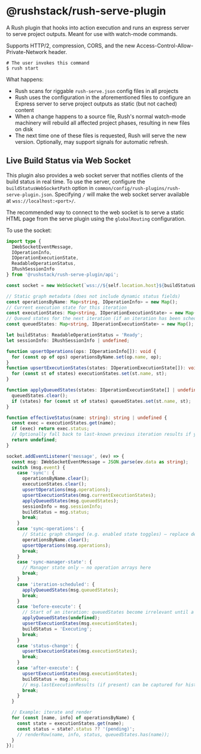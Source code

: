 # @rushstack/rush-serve-plugin

A Rush plugin that hooks into action execution and runs an express server to serve project outputs. Meant for use with watch-mode commands.

Supports HTTP/2, compression, CORS, and the new Access-Control-Allow-Private-Network header.

```
# The user invokes this command
$ rush start
```

What happens:
- Rush scans for riggable `rush-serve.json` config files in all projects
- Rush uses the configuration in the aforementioned files to configure an Express server to serve project outputs as static (but not cached) content
- When a change happens to a source file, Rush's normal watch-mode machinery will rebuild all affected project phases, resulting in new files on disk
- The next time one of these files is requested, Rush will serve the new version. Optionally, may support signals for automatic refresh.

## Live Build Status via Web Socket

This plugin also provides a web socket server that notifies clients of the build status in real time. To use the server, configure the `buildStatusWebSocketPath` option in `common/config/rush-plugins/rush-serve-plugin.json`. Specifying `/` will make the web socket server available at `wss://localhost:<port>/`.

The recommended way to connect to the web socket is to serve a static HTML page from the serve plugin using the `globalRouting` configuration.

To use the socket:
```ts
import type {
  IWebSocketEventMessage,
  IOperationInfo,
  IOperationExecutionState,
  ReadableOperationStatus,
  IRushSessionInfo
} from '@rushstack/rush-serve-plugin/api';

const socket = new WebSocket(`wss://${self.location.host}${buildStatusWebSocketPath}`);

// Static graph metadata (does not include dynamic status fields)
const operationsByName: Map<string, IOperationInfo> = new Map();
// Current execution state for this iteration
const executionStates: Map<string, IOperationExecutionState> = new Map();
// Queued states for the next iteration (if an iteration has been scheduled but not yet started)
const queuedStates: Map<string, IOperationExecutionState> = new Map();

let buildStatus: ReadableOperationStatus = 'Ready';
let sessionInfo: IRushSessionInfo | undefined;

function upsertOperations(ops: IOperationInfo[]): void {
  for (const op of ops) operationsByName.set(op.name, op);
}
function upsertExecutionStates(states: IOperationExecutionState[]): void {
  for (const st of states) executionStates.set(st.name, st);
}

function applyQueuedStates(states: IOperationExecutionState[] | undefined): void {
  queuedStates.clear();
  if (states) for (const st of states) queuedStates.set(st.name, st);
}

function effectiveStatus(name: string): string | undefined {
  const exec = executionStates.get(name);
  if (exec) return exec.status;
  // Optionally fall back to last-known previous iteration results if you track them.
  return undefined;
}

socket.addEventListener('message', (ev) => {
  const msg: IWebSocketEventMessage = JSON.parse(ev.data as string);
  switch (msg.event) {
    case 'sync': {
      operationsByName.clear();
      executionStates.clear();
      upsertOperations(msg.operations);
      upsertExecutionStates(msg.currentExecutionStates);
      applyQueuedStates(msg.queuedStates);
      sessionInfo = msg.sessionInfo;
      buildStatus = msg.status;
      break;
    }
    case 'sync-operations': {
      // Static graph changed (e.g. enabled state toggles) – replace definitions only
      operationsByName.clear();
      upsertOperations(msg.operations);
      break;
    }
    case 'sync-manager-state': {
      // Manager state only – no operation arrays here
      break;
    }
    case 'iteration-scheduled': {
      applyQueuedStates(msg.queuedStates);
      break;
    }
    case 'before-execute': {
      // Start of an iteration: queuedStates become irrelevant until a new iteration is scheduled
      applyQueuedStates(undefined);
      upsertExecutionStates(msg.executionStates);
      buildStatus = 'Executing';
      break;
    }
    case 'status-change': {
      upsertExecutionStates(msg.executionStates);
      break;
    }
    case 'after-execute': {
      upsertExecutionStates(msg.executionStates);
      buildStatus = msg.status;
      // msg.lastExecutionResults (if present) can be captured for historical display
      break;
    }
  }

  // Example: iterate and render
  for (const [name, info] of operationsByName) {
    const state = executionStates.get(name);
    const status = state?.status ?? '(pending)';
    // renderRow(name, info, status, queuedStates.has(name));
  }
});
```
